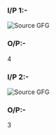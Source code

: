 
### I/P 1:-


![Source GFG](https://media.geeksforgeeks.org/wp-content/uploads/20190819002353/g130-300x141.png)


### O/P:-
 4
 
 
 ### I/P 2:-


![Source GFG](https://media.geeksforgeeks.org/wp-content/uploads/20190819002552/g131-300x140.png)


### O/P:-
 3
